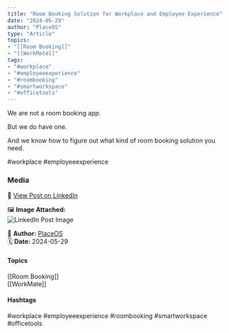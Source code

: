 ```yaml
---
title: "Room Booking Solution for Workplace and Employee Experience"  
date: "2024-05-29"  
author: "PlaceOS"  
type: "Article"  
topics:  
- "[[Room Booking]]"  
- "[[WorkMate]]"  
tags:  
- "#workplace"  
- "#employeeexperience"  
- "#roombooking"  
- "#smartworkspace"  
- "#officetools"  
---
```



We are not a room booking app.

But we do have one.

And we know how to figure out what kind of room booking solution you need.

#workplace #employeeexperience

### Media

🔗 [View Post on LinkedIn](https://www.linkedin.com/feed/update/urn:li:activity:7201398872361902080)  
  
🖼 **Image Attached:**  
![LinkedIn Post Image](https://media.licdn.com/dms/image/v2/D5612AQGRXwVIdL4J3w/article-cover_image-shrink_423_752/article-cover_image-shrink_423_752/0/1721183764075?e=1747267200&v=beta&t=-Y4NsOGP8Md5Up-ROgtnLYX22-QvEZq3EeQdFKz8Ikw)  
  
👤 **Author:** [PlaceOS](https://www.linkedin.com/company/placeos/)  
🗓️ **Date:** 2024-05-29

#### Topics

[[Room Booking]]  
[[WorkMate]]  

#### Hashtags

#workplace #employeeexperience #roombooking #smartworkspace #officetools